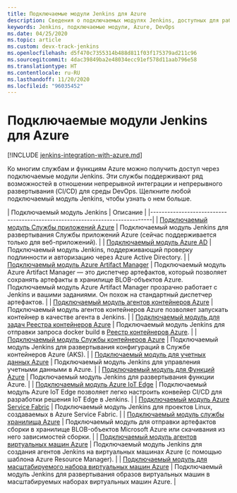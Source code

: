 ```yaml
---
title: Подключаемые модули Jenkins для Azure
description: Сведения о подключаемых модулях Jenkins, доступных для работы с Azure
keywords: Jenkins, подключаемые модули, Azure, DevOps
ms.date: 04/25/2020
ms.topic: article
ms.custom: devx-track-jenkins
ms.openlocfilehash: d5f470c7355314b488d811f03f175379ad211c96
ms.sourcegitcommit: 4dac39849ba2e48034ecc91ef578d11aab796e58
ms.translationtype: HT
ms.contentlocale: ru-RU
ms.lasthandoff: 11/20/2020
ms.locfileid: "96035452"
---
```

# <a name="jenkins-plug-ins-for-azure"></a>Подключаемые модули Jenkins для Azure

[!INCLUDE [jenkins-integration-with-azure.md](includes/jenkins-integration-with-azure.md)]

Ко многим службам и функциям Azure можно получить доступ через подключаемые модули Jenkins. Эти службы поддерживают ряд возможностей в отношении непрерывной интеграции и непрерывного развертывания (CI/CD) для среды DevOps. Щелкните любой подключаемый модуль Jenkins, чтобы узнать о нем больше.

| Подключаемый модуль Jenkins | Описание                                   |
|------------------------------------------------------------------------------|
| [Подключаемый модуль Службы приложений Azure](https://plugins.jenkins.io/azure-app-service)     | Подключаемый модуль Jenkins для развертывания Службы приложений Azure (сейчас поддерживается только для веб-приложений). | 
| [Подключаемый модуль Azure AD](https://plugins.jenkins.io/azure-ad)                       | Подключаемый модуль Jenkins, поддерживающий проверку подлинности и авторизацию через Azure Active Directory. | 
| [Подключаемый модуль Azure Artifact Manager](https://plugins.jenkins.io/azure-artifact-manager) | Подключаемый модуль Azure Artifact Manager — это диспетчер артефактов, который позволяет сохранять артефакты в хранилище BLOB-объектов Azure. Подключаемый модуль Azure Artifact Manager прозрачно работает с Jenkins и вашими заданиями. Он похож на стандартный диспетчер артефактов. | 
| [Подключаемый модуль агентов контейнеров Azure](https://plugins.jenkins.io/azure-container-agents) | Подключаемый модуль агентов контейнеров Azure позволяет запускать контейнер в качестве агента в Jenkins. | 
| [Подключаемый модуль для задач Реестра контейнеров Azure](https://plugins.jenkins.io/azure-container-registry-tasks)       | Подключаемый модуль Jenkins для отправки запроса docker build в [Реестр контейнеров Azure](/azure/container-registry/container-registry-tasks-overview). |
| [Подключаемый модуль Службы контейнеров Azure](https://plugins.jenkins.io/azure-acs)       | Подключаемый модуль Jenkins для развертывания конфигураций в Службе контейнеров Azure (AKS). | 
| [Подключаемый модуль для учетных данных Azure](https://plugins.jenkins.io/azure-credentials)      | Подключаемый модуль Jenkins для управления учетными данными в Azure. | 
| [Подключаемый модуль для Функций Azure](https://plugins.jenkins.io/azure-function)           | Подключаемый модуль Jenkins для развертывания функции Azure. | 
| [Подключаемый модуль Azure IoT Edge](https://plugins.jenkins.io/azure-iot-edge)           | Подключаемый модуль Azure IoT Edge позволяет легко настроить конвейер CI/CD для разработки решения IoT Edge в Jenkins. | 
| [Подключаемый модуль Azure Service Fabric](https://plugins.jenkins.io/service-fabric)     | Подключаемый модуль Jenkins для проектов Linux, создаваемых в Azure Service Fabric. |
| [Подключаемый модуль службы хранилища Azure](https://plugins.jenkins.io/windows-azure-storage)     | Подключаемый модуль для отправки артефактов сборки в хранилище BLOB-объектов Microsoft Azure или скачивания из него зависимостей сборки. | 
| [Подключаемый модуль агентов виртуальных машин Azure](https://plugins.jenkins.io/azure-vm-agents)         | Подключаемый модуль Jenkins для создания агентов Jenkins на виртуальных машинах Azure (с помощью шаблона Azure Resource Manager). | 
| [Подключаемый модуль для масштабируемого набора виртуальных машин Azure](https://plugins.jenkins.io/azure-vmss)           | Подключаемый модуль Jenkins для развертывания образов виртуальных машин в масштабируемых наборах виртуальных машин Azure. | 